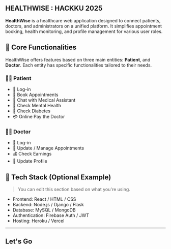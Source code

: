 ## HEALTHWISE : HACKKU 2025

**HealthWise** is a healthcare web application designed to connect patients, doctors, and administrators on a unified platform. It simplifies appointment booking, health monitoring, and profile management for various user roles. 

## 🌟 Core Functionalities

HealthWise offers features based on three main entities: **Patient**, and **Doctor**. Each entity has specific functionalities tailored to their needs.

### 🧑‍⚕️ Patient

- 🔐 Log-in
- 📅 Book Appointments
- 💬 Chat with Medical Assistant
- 🧠 Check Mental Health
- 🍬 Check Diabetes
- 💳 Online Pay the Doctor

### 👨‍⚕️ Doctor

- 🔐 Log-in
- 📅 Update / Manage Appointments
- 💰 Check Earnings
- 📝 Update Profile


## 🧱 Tech Stack (Optional Example)

> You can edit this section based on what you're using.

- Frontend: React / HTML / CSS
- Backend: Node.js / Django / Flask
- Database: MySQL / MongoDB
- Authentication: Firebase Auth / JWT
- Hosting: Heroku / Vercel

---

## Let's Go
